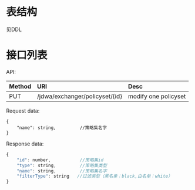 # 表结构

见DDL

# 接口列表
API:

| Method | URI                            | Desc                  |
|:-------|:-------------------------------|:----------------------|
| PUT    | /jdwa/exchanger/policyset/{id} | modify one policyset  |

Request data: 
```javacript
{
    "name": string,         //策略集名字
}
```

Response data: 
```javascript
{
    "id": number,           //策略集id
    "type": string,         //策略集类型
    "name": string,         //策略集名字
    "filterType": string   //过滤类型（黑名单：black,白名单：white）
}
```

